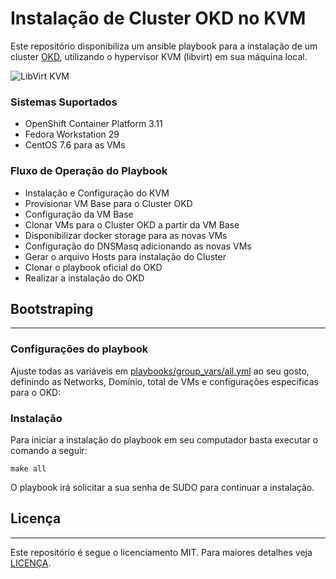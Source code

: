 # Instalação de Cluster OKD no KVM

Este repositório disponibiliza um ansible playbook para a instalação de um cluster [OKD](https://www.okd.io/), utilizando o hypervisor KVM (libvirt) em sua máquina local.

![LibVirt KVM](https://iclickandhost.com/images/kvm_wide.png)

### Sistemas Suportados

* OpenShift Container Platform 3.11
* Fedora Workstation 29
* CentOS 7.6 para as VMs

### Fluxo de Operação do Playbook

* Instalação e Configuração do KVM
* Provisionar VM Base para o Cluster OKD
* Configuração da VM Base
* Clonar VMs para o Cluster OKD a partir da VM Base
* Disponibilizar docker storage para as novas VMs
* Configuração do DNSMasq adicionando as novas VMs
* Gerar o arquivo Hosts para instalação do Cluster
* Clonar o playbook oficial do OKD
* Realizar a instalação do OKD

## Bootstraping
---------------

### Configurações do playbook

Ajuste todas as variáveis em [playbooks/group_vars/all.yml](playbooks/group_vars/all.yml) ao seu gosto, definindo as Networks, Domínio, total de VMs e configurações específicas para o OKD:

### Instalação

Para iniciar a instalação do playbook em seu computador basta executar o comando a seguir:

```
make all
```

O playbook irá solicitar a sua senha de SUDO para continuar a instalação.


## Licença
----------

Este repositório é segue o licenciamento MIT. Para maiores detalhes veja [LICENÇA](LICENSE).
